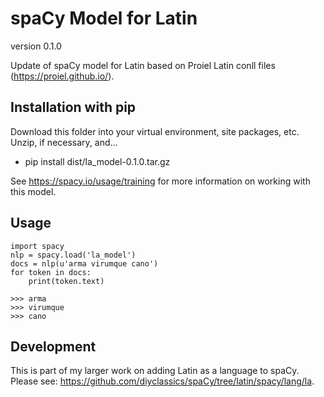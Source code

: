 # spaCy Model for Latin
version 0.1.0

Update of spaCy model for Latin based on Proiel Latin conll files (https://proiel.github.io/).

## Installation with pip
Download this folder into your virtual environment, site packages, etc. Unzip, if necessary, and...

- pip install dist/la_model-0.1.0.tar.gz

See https://spacy.io/usage/training for more information on working with this model.

## Usage

```
import spacy
nlp = spacy.load('la_model')
docs = nlp(u'arma virumque cano')
for token in docs:
    print(token.text)

>>> arma
>>> virumque
>>> cano
```

## Development
This is part of my larger work on adding Latin as a language to spaCy. Please see: https://github.com/diyclassics/spaCy/tree/latin/spacy/lang/la.
